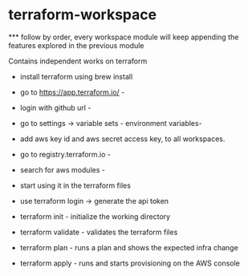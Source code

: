 # terraform-workspace

*** follow by order, every workspace module will keep appending the
  features explored in the previous module

Contains independent works on terraform

* install terraform using brew install

* go to https://app.terraform.io/ - 
* login with github url - 
* go to settings -> variable sets - environment variables- 
* add aws key id and aws secret access key, to all workspaces.

* go to registry.terraform.io - 
* search for aws modules - 
* start using it in the terraform files

* use terraform login -> generate the api token

* terraform init - initialize the working directory
* terraform validate - validates the terraform files
* terraform plan - runs a plan and shows the expected infra change
* terraform apply - runs and starts provisioning on the AWS console

